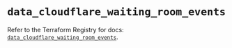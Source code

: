 # `data_cloudflare_waiting_room_events`

Refer to the Terraform Registry for docs: [`data_cloudflare_waiting_room_events`](https://registry.terraform.io/providers/cloudflare/cloudflare/5.7.0/docs/data-sources/waiting_room_events).
